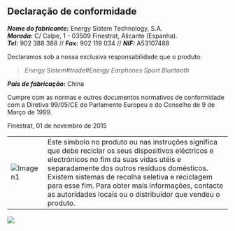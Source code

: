 ## Declaração de conformidade

_**Nome do fabricante:**_ Energy Sistem Technology, S.A.  
_**Morada:**_ C/ Calpe, 1 - 03509 Finestrat, Alicante (Espanha).  
_**Tel:**_ 902 388 388 // _**Fax:**_ 902 119 034 // _**NIF:**_ A53107488  


Declaramos sob a nossa exclusiva responsabilidade que o produto:

>*Energy Sistem#trade#Energy Earphones Sport Bluetooth* 

_**Pais de fabricação:**_ China

Cumpre com as normas e outros documentos normativos de conformidade com a Diretiva 99/05/CE do Parlamento Europeu e do Conselho de 9 de Março de 1999. 

Finestrat, 01 de novembro de 2015

|  |  |
|:-------|:-------|
|![Imagen1](http://static.energysistem.com/images/manuals/39930/52d42d0e441fc.jpg) | Este símbolo no produto ou nas instruções significa que debe reciclar os seus dispositivos eléctricos e electrónicos no fim da suas vidas utéis e separadamente dos outros resíduos domésticos. Existem sistemas de recolha seletiva e reciclagem para esse fim.  Para obter mais informações, contacte as autoridades locais ou o distribuidor que vendeu o produto.|

![](http://static.energysistem.com/images/manuals/39052/54887c2a4f567.jpg)
